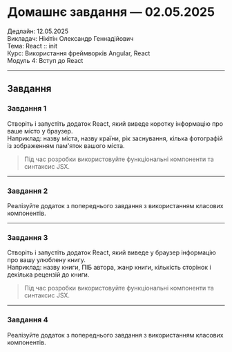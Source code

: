 # Домашнє завдання — 02.05.2025
Дедлайн: 12.05.2025  
Викладач: Нікітін Олександр Геннадійович  
Тема: React :: init  
Курс: Використання фреймворків Angular, React  
Модуль 4: Вступ до React

---

## Завдання

### Завдання 1
Створіть і запустіть додаток React, який виведе коротку інформацію про ваше місто у браузер.  
Наприклад: назву міста, назву країни, рік заснування, кілька фотографій із зображенням пам'яток вашого міста.

> Під час розробки використовуйте функціональні компоненти та синтаксис JSX.

---

### Завдання 2
Реалізуйте додаток з попереднього завдання з використанням класових компонентів.

---

### Завдання 3
Створіть і запустіть додаток React, який виведе у браузер інформацію про вашу улюблену книгу.  
Наприклад: назву книги, ПІБ автора, жанр книги, кількість сторінок і декілька рецензій до книги.

> Під час розробки використовуйте функціональні компоненти та синтаксис JSX.

---

### Завдання 4
Реалізуйте додаток з попереднього завдання з використанням класових компонентів.